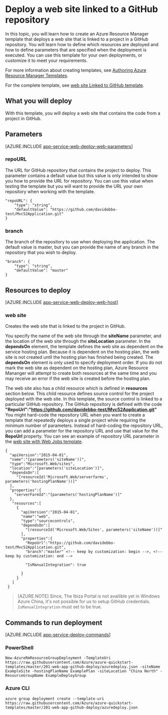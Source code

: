 <properties 
	pageTitle="Deploy a web site that is linked to a GitHub repository" 
	description="Use an Azure Resource Manager template to deploy a web site that contains a project from a GitHub repository." 
	services="app-service" 
	documentationCenter="" 
	authors="tfitzmac" 
	manager="wpickett" 
	editor="jimbe"/>

<tags
	ms.service="app-service"
	ms.date="12/16/2015"
	wacn.date=""/>

# Deploy a web site linked to a GitHub repository

In this topic, you will learn how to create an Azure Resource Manager template that deploys a web site that is linked to a project in a GitHub repository. You will learn how to define which resources are deployed and 
how to define parameters that are specified when the deployment is executed. You can use this template for your own deployments, or customize it to meet your requirements.

For more information about creating templates, see [Authoring Azure Resource Manager Templates](/documentation/articles/resource-group-authoring-templates).

For the complete template, see [web site Linked to GitHub template](https://github.com/Azure/azure-quickstart-templates/blob/master/201-web-app-github-deploy/azuredeploy.json).

<!-- deleted by customization
[AZURE.INCLUDE [app-service-web-to-api-and-mobile](../includes/app-service-web-to-api-and-mobile.md)] 

-->
## What you will deploy

With this template, you will deploy a web site that contains the code from a project in GitHub.
<!-- deleted by customization

To run the deployment automatically, click the following button:

[![Deploy to Azure](./media/app-service-web-arm-from-github-provision/deploybutton.png)](https://manage.windowsazure.cn/#create/Microsoft.Template/uri/https%3A%2F%2Fraw.githubusercontent.com%2FAzure%2Fazure-quickstart-templates%2Fmaster%2F201-web-app-github-deploy%2Fazuredeploy.json)
-->

## Parameters

[AZURE.INCLUDE [app-service-web-deploy-web-parameters](../includes/app-service-web-deploy-web-parameters.md)]

### repoURL

The URL for GitHub repository that contains the project to deploy. This parameter contains a default value but this value is only intended to show you how to provide the URL for repository. You can use this value when testing the template but you will want to provide the URL your own repository when working with the template.

    "repoURL": {
        "type": "string",
        "defaultValue": "https://github.com/davidebbo-test/Mvc52Application.git"
    }

### branch

The branch of the repository to use when deploying the application. The default value is master, but you can provide the name of any branch in the repository that you wish to deploy.

    "branch": {
        "type": "string",
        "defaultValue": "master"
    }
    
## Resources to deploy

[AZURE.INCLUDE [app-service-web-deploy-web-host](../includes/app-service-web-deploy-web-host.md)]

### web site

Creates the web site that is linked to the project in GitHub. 

You specify the name of the web site through the **siteName** parameter, and the location of the web site through the **siteLocation** parameter. In the **dependsOn** element, the template defines the web site 
as dependent on the service hosting plan. Because it is dependent on the hosting plan, the web site is not created until the hosting plan has finished being created. The **dependsOn** element is only used to specify deployment 
order. If you do not mark the web site as dependent on the hosting plan, Azure Resource Mananger will attempt to create both resources at the same time and you may receive an error if the web site is created before the hosting 
plan.

The web site also has a child resource which is defined in **resources** section below. This child resource defines source control for the project deployed with the web site. In this template, the source control 
is linked to a particular GitHub repository. The GitHub repository is defined with the code **"RepoUrl":"https://github.com/davidebbo-test/Mvc52Application.git"** You might hard-code the repository URL when you want to create a template that repeatedly deploys a single project while requiring the minimum number of parameters.
Instead of hard-coding the repository URL, you can add a parameter for the repository URL and use that value for the **RepoUrl** property. You can see an example of repository URL parameter in the 
[web site with Web Jobs template](/documentation/articles/app-service-web-deploy-web-app-with-webjobs).

    {
      "apiVersion":"2015-04-01",
      "name":"[parameters('siteName')]",
      "type":"Microsoft.Web/sites",
      "location":"[parameters('siteLocation')]",
      "dependsOn":[
         "[resourceId('Microsoft.Web/serverfarms', parameters('hostingPlanName'))]"
      ],
      "properties":{
        "serverFarmId":"[parameters('hostingPlanName')]"
      },
       "resources":[
         {
           "apiVersion":"2015-04-01",
           "name":"web",
           "type":"sourcecontrols",
           "dependsOn":[
             "[resourceId('Microsoft.Web/Sites', parameters('siteName'))]"
           ],
           "properties":{
             "RepoUrl":"https://github.com/davidebbo-test/Mvc52Application.git",
             "branch":"master" <!-- keep by customization: begin -->, <!-- keep by customization: end -->
<!-- keep by customization: begin -->
			 "IsManualIntegration": true
<!-- keep by customization: end -->
           }
         }
       ]
     }
<!-- keep by customization: begin -->

>[AZURE.NOTE] Since, The Ibiza Portal is not availible yet in Windows Azure China, it's not possible for us to setup GitHub credentials. `IsManualIntegration` must set to be true.
<!-- keep by customization: end -->

## Commands to run deployment

[AZURE.INCLUDE [app-service-deploy-commands](../includes/app-service-deploy-commands.md)]

### PowerShell

    New-AzureRmResourceGroupDeployment -TemplateUri https://raw.githubusercontent.com/Azure/azure-quickstart-templates/master/201-web-app-github-deploy/azuredeploy.json -siteName ExampleSite -hostingPlanName ExamplePlan -siteLocation "China North" -ResourceGroupName ExampleDeployGroup

### Azure CLI

    azure group deployment create --template-uri https://raw.githubusercontent.com/Azure/azure-quickstart-templates/master/201-web-app-github-deploy/azuredeploy.json


 
